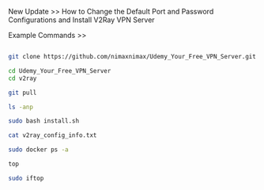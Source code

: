 New Update >> How to Change the Default Port and Password Configurations and Install V2Ray VPN Server

Example Commands >>
```bash

git clone https://github.com/nimaxnimax/Udemy_Your_Free_VPN_Server.git

cd Udemy_Your_Free_VPN_Server
cd v2ray

git pull

ls -anp

sudo bash install.sh

cat v2ray_config_info.txt

sudo docker ps -a

top

sudo iftop

```

